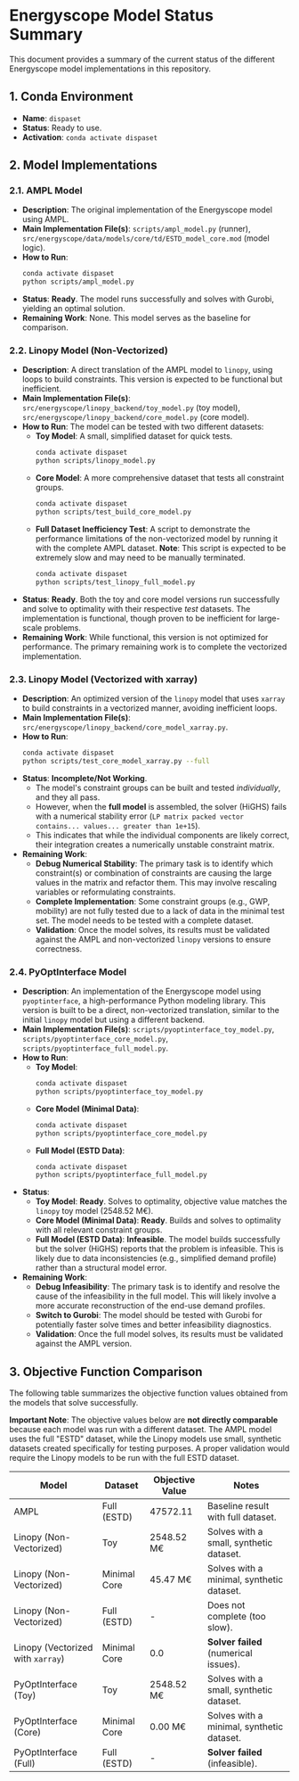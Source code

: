 # Energyscope Model Status Summary

This document provides a summary of the current status of the different Energyscope model implementations in this repository.

## 1. Conda Environment

*   **Name**: `dispaset`
*   **Status**: Ready to use.
*   **Activation**: `conda activate dispaset`

## 2. Model Implementations

### 2.1. AMPL Model

*   **Description**: The original implementation of the Energyscope model using AMPL.
*   **Main Implementation File(s)**: `scripts/ampl_model.py` (runner), `src/energyscope/data/models/core/td/ESTD_model_core.mod` (model logic).
*   **How to Run**: 
    ```bash
    conda activate dispaset
    python scripts/ampl_model.py
    ```
*   **Status**: **Ready**. The model runs successfully and solves with Gurobi, yielding an optimal solution.
*   **Remaining Work**: None. This model serves as the baseline for comparison.

### 2.2. Linopy Model (Non-Vectorized)

*   **Description**: A direct translation of the AMPL model to `linopy`, using loops to build constraints. This version is expected to be functional but inefficient.
*   **Main Implementation File(s)**: `src/energyscope/linopy_backend/toy_model.py` (toy model), `src/energyscope/linopy_backend/core_model.py` (core model).
*   **How to Run**: The model can be tested with two different datasets:
    *   **Toy Model**: A small, simplified dataset for quick tests.
        ```bash
        conda activate dispaset
        python scripts/linopy_model.py
        ```
    *   **Core Model**: A more comprehensive dataset that tests all constraint groups.
        ```bash
        conda activate dispaset
        python scripts/test_build_core_model.py
        ```
    *   **Full Dataset Inefficiency Test**: A script to demonstrate the performance limitations of the non-vectorized model by running it with the complete AMPL dataset. **Note**: This script is expected to be extremely slow and may need to be manually terminated.
        ```bash
        conda activate dispaset
        python scripts/test_linopy_full_model.py
        ```
*   **Status**: **Ready**. Both the toy and core model versions run successfully and solve to optimality with their respective *test* datasets. The implementation is functional, though proven to be inefficient for large-scale problems.
*   **Remaining Work**: While functional, this version is not optimized for performance. The primary remaining work is to complete the vectorized implementation.

### 2.3. Linopy Model (Vectorized with xarray)

*   **Description**: An optimized version of the `linopy` model that uses `xarray` to build constraints in a vectorized manner, avoiding inefficient loops.
*   **Main Implementation File(s)**: `src/energyscope/linopy_backend/core_model_xarray.py`.
*   **How to Run**:
    ```bash
    conda activate dispaset
    python scripts/test_core_model_xarray.py --full
    ```
*   **Status**: **Incomplete/Not Working**. 
    *   The model's constraint groups can be built and tested *individually*, and they all pass.
    *   However, when the **full model** is assembled, the solver (HiGHS) fails with a numerical stability error (`LP matrix packed vector contains... values... greater than 1e+15`).
    *   This indicates that while the individual components are likely correct, their integration creates a numerically unstable constraint matrix.
*   **Remaining Work**:
    *   **Debug Numerical Stability**: The primary task is to identify which constraint(s) or combination of constraints are causing the large values in the matrix and refactor them. This may involve rescaling variables or reformulating constraints.
    *   **Complete Implementation**: Some constraint groups (e.g., GWP, mobility) are not fully tested due to a lack of data in the minimal test set. The model needs to be tested with a complete dataset.
    *   **Validation**: Once the model solves, its results must be validated against the AMPL and non-vectorized `linopy` versions to ensure correctness.

### 2.4. PyOptInterface Model

*   **Description**: An implementation of the Energyscope model using `pyoptinterface`, a high-performance Python modeling library. This version is built to be a direct, non-vectorized translation, similar to the initial `linopy` model but using a different backend.
*   **Main Implementation File(s)**: `scripts/pyoptinterface_toy_model.py`, `scripts/pyoptinterface_core_model.py`, `scripts/pyoptinterface_full_model.py`.
*   **How to Run**:
    *   **Toy Model**:
        ```bash
        conda activate dispaset
        python scripts/pyoptinterface_toy_model.py
        ```
    *   **Core Model (Minimal Data)**:
        ```bash
        conda activate dispaset
        python scripts/pyoptinterface_core_model.py
        ```
    *   **Full Model (ESTD Data)**:
        ```bash
        conda activate dispaset
        python scripts/pyoptinterface_full_model.py
        ```
*   **Status**:
    *   **Toy Model**: **Ready**. Solves to optimality, objective value matches the `linopy` toy model (2548.52 M€).
    *   **Core Model (Minimal Data)**: **Ready**. Builds and solves to optimality with all relevant constraint groups.
    *   **Full Model (ESTD Data)**: **Infeasible**. The model builds successfully but the solver (HiGHS) reports that the problem is infeasible. This is likely due to data inconsistencies (e.g., simplified demand profile) rather than a structural model error.
*   **Remaining Work**:
    *   **Debug Infeasibility**: The primary task is to identify and resolve the cause of the infeasibility in the full model. This will likely involve a more accurate reconstruction of the end-use demand profiles.
    *   **Switch to Gurobi**: The model should be tested with Gurobi for potentially faster solve times and better infeasibility diagnostics.
    *   **Validation**: Once the full model solves, its results must be validated against the AMPL version.

## 3. Objective Function Comparison

The following table summarizes the objective function values obtained from the models that solve successfully.

**Important Note**: The objective values below are **not directly comparable** because each model was run with a different dataset. The AMPL model uses the full "ESTD" dataset, while the Linopy models use small, synthetic datasets created specifically for testing purposes. A proper validation would require the Linopy models to be run with the full ESTD dataset.

| Model                             | Dataset          | Objective Value     | Notes                               |
| --------------------------------- | ---------------- | ------------------- | ----------------------------------- |
| AMPL                              | Full (ESTD)      | 47572.11            | Baseline result with full dataset.  |
| Linopy (Non-Vectorized)           | Toy              | 2548.52 M€          | Solves with a small, synthetic dataset. |
| Linopy (Non-Vectorized)           | Minimal Core     | 45.47 M€            | Solves with a minimal, synthetic dataset. |
| Linopy (Non-Vectorized)           | Full (ESTD)      | -                   | Does not complete (too slow).       |
| Linopy (Vectorized with `xarray`) | Minimal Core     | 0.0                 | **Solver failed** (numerical issues). |
| PyOptInterface (Toy)              | Toy              | 2548.52 M€          | Solves with a small, synthetic dataset. |
| PyOptInterface (Core)             | Minimal Core     | 0.00 M€             | Solves with a minimal, synthetic dataset. |
| PyOptInterface (Full)             | Full (ESTD)      | -                   | **Solver failed** (infeasible).       |
